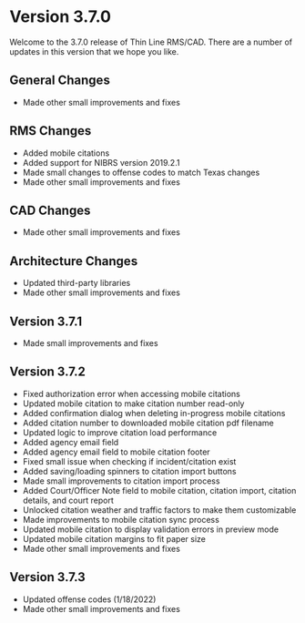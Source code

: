 ﻿# Version 3.7.0

Welcome to the 3.7.0 release of Thin Line RMS/CAD. There are a number of updates in this version that we hope you like.

<!--### Highlights-->

<!--
### General System Highlights
<iframe width="560" height="315" src="https://www.youtube.com/embed/tlln1Ek_fSM" frameborder="0" allow="accelerometer; autoplay; encrypted-media; gyroscope; picture-in-picture" allowfullscreen></iframe>

### RMS/CAD Highlights
<iframe width="560" height="315" src="https://www.youtube.com/embed/3eAmemIk8fk" frameborder="0" allow="accelerometer; autoplay; encrypted-media; gyroscope; picture-in-picture" allowfullscreen></iframe>

### Contact Tracing Highlights
<iframe width="560" height="315" src="https://www.youtube.com/embed/05aQTWaCwuc" frameborder="0" allow="accelerometer; autoplay; encrypted-media; gyroscope; picture-in-picture" allowfullscreen></iframe>

### Administrative Highlights
<iframe width="560" height="315" src="https://www.youtube.com/embed/SrcEqOjxKw8" frameborder="0" allow="accelerometer; autoplay; encrypted-media; gyroscope; picture-in-picture" allowfullscreen></iframe>
-->

<!-- <img src="content/releasenotes/v_3_7_0/ShowPassword.png"/> -->

## General Changes

* Made other small improvements and fixes

## RMS Changes

* Added mobile citations
* Added support for NIBRS version 2019.2.1
* Made small changes to offense codes to match Texas changes
* Made other small improvements and fixes

## CAD Changes

* Made other small improvements and fixes

## Architecture Changes

* Updated third-party libraries
* Made other small improvements and fixes

## Version 3.7.1

* Made small improvements and fixes

## Version 3.7.2

* Fixed authorization error when accessing mobile citations
* Updated mobile citation to make citation number read-only
* Added confirmation dialog when deleting in-progress mobile citations
* Added citation number to downloaded mobile citation pdf filename
* Updated logic to improve citation load performance
* Added agency email field
* Added agency email field to mobile citation footer
* Fixed small issue when checking if incident/citation exist
* Added saving/loading spinners to citation import buttons
* Made small improvements to citation import process
* Added Court/Officer Note field to mobile citation, citation import, citation details, and court report
* Unlocked citation weather and traffic factors to make them customizable
* Made improvements to mobile citation sync process
* Updated mobile citation to display validation errors in preview mode
* Updated mobile citation margins to fit paper size
* Made other small improvements and fixes

## Version 3.7.3

* Updated offense codes (1/18/2022)
* Made other small improvements and fixes
